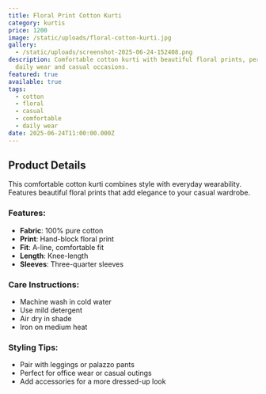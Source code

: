 ```yaml
---
title: Floral Print Cotton Kurti
category: kurtis
price: 1200
image: /static/uploads/floral-cotton-kurti.jpg
gallery:
  - /static/uploads/screenshot-2025-06-24-152408.png
description: Comfortable cotton kurti with beautiful floral prints, perfect for
  daily wear and casual occasions.
featured: true
available: true
tags:
  - cotton
  - floral
  - casual
  - comfortable
  - daily wear
date: 2025-06-24T11:00:00.000Z
---
```


## Product Details

This comfortable cotton kurti combines style with everyday wearability. Features beautiful floral prints that add elegance to your casual wardrobe.

### Features:
- **Fabric**: 100% pure cotton
- **Print**: Hand-block floral print
- **Fit**: A-line, comfortable fit
- **Length**: Knee-length
- **Sleeves**: Three-quarter sleeves

### Care Instructions:
- Machine wash in cold water
- Use mild detergent
- Air dry in shade
- Iron on medium heat

### Styling Tips:
- Pair with leggings or palazzo pants
- Perfect for office wear or casual outings
- Add accessories for a more dressed-up look